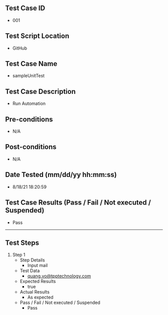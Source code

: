 ## Test Case ID
* 001
## Test Script Location
* GitHub
## Test Case Name
* sampleUnitTest
## Test Case Description
* Run Automation
## Pre-conditions
* N/A
## Post-conditions
* N/A
## Date Tested (mm/dd/yy hh:mm:ss)
* 8/18/21 18:20:59
## Test Case Results (Pass / Fail / Not executed / Suspended)
* Pass
---
## Test Steps
1. Step 1
	* Step Details
		* Input mail
	* Test Data
		* quang.vo@tpptechnology.com
	* Expected Results
		* true
	* Actual Results
		* As expected
	* Pass / Fail / Not executed / Suspended
		* Pass
